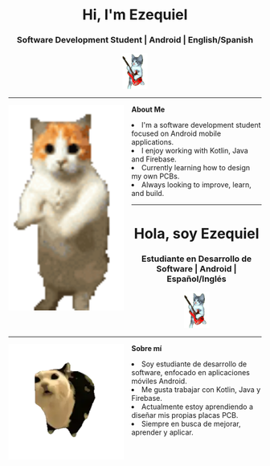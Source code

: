 <h1 align="center">Hi, I'm Ezequiel</h1>
<h3 align="center">Software Development Student | Android | English/Spanish</h3>

<p align="center">
  <img src="img/cat-guitar.gif" width="50">
</p>

---

<p>
  <img src="img/kasper-dancing.gif" width="230" align="left" style="margin-right: 15px;">
  <strong>About Me</strong><br>
  <li>I'm a software development student focused on Android mobile applications.<br>
  <li>I enjoy working with Kotlin, Java and Firebase.<br>
  <li>Currently learning how to design my own PCBs.<br>
  <li>Always looking to improve, learn, and build.<br>
</p>

---

<h1 align="center">Hola, soy Ezequiel</h1>
<h3 align="center">Estudiante en Desarrollo de Software | Android | Español/Inglés</h3>

<p align="center">
  <img src="img/cat-guitar.gif" width="50">
</p>

---

<p>
  <img src="img/cat-meme-panic.webp" width="230" align="left" style="margin-right: 15px;">
  <strong>Sobre mí</strong><br>
  <li>Soy estudiante de desarrollo de software, enfocado en aplicaciones móviles Android.<br>
  <li>Me gusta trabajar con Kotlin, Java y Firebase.<br>
  <li>Actualmente estoy aprendiendo a diseñar mis propias placas PCB.<br>
  <li>Siempre en busca de mejorar, aprender y aplicar.<br>
</p>
